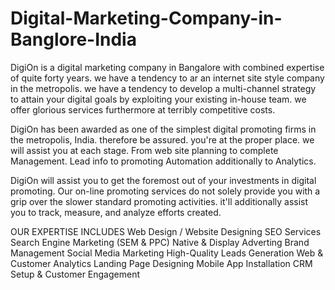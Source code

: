 # Digital-Marketing-Company-in-Banglore-India
DigiOn is a digital marketing company in Bangalore with combined expertise of quite forty years. we have a tendency to ar an internet site style company in the metropolis. we have a tendency to develop a multi-channel strategy to attain your digital goals by exploiting your existing in-house team. we offer glorious services furthermore at terribly competitive costs. 



DigiOn has been awarded as one of the simplest digital promoting firms in the metropolis, India. therefore be assured. you're at the proper place. we will assist you at each stage. From web site planning to complete Management. Lead info to promoting Automation additionally to Analytics.



 DigiOn will assist you to get the foremost out of your investments in digital promoting. Our on-line promoting services do not solely provide you with a grip over the slower standard promoting activities. it'll additionally assist you to track, measure, and analyze efforts created.


OUR EXPERTISE INCLUDES
Web Design / Website Designing
SEO Services
Search Engine Marketing (SEM & PPC)
Native & Display Adverting
Brand Management
Social Media Marketing
High-Quality Leads Generation
Web & Customer Analytics
Landing Page Designing
Mobile App Installation
CRM Setup & Customer Engagement

